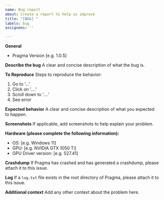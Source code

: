 ```yaml
---
name: Bug report
about: Create a report to help us improve
title: "[BUG] "
labels: bug
assignees: ''

---
```


**General**
 - Pragma Version [e.g. 1.0.5]

**Describe the bug**
A clear and concise description of what the bug is.

**To Reproduce**
Steps to reproduce the behavior:
1. Go to '...'
2. Click on '....'
3. Scroll down to '....'
4. See error

**Expected behavior**
A clear and concise description of what you expected to happen.

**Screenshots**
If applicable, add screenshots to help explain your problem.

**Hardware (please complete the following information):**
 - OS: [e.g. Windows 11]
 - GPU: [e.g. NVIDIA GTX 1050 Ti]
 - GPU Driver version: [e.g. 527.41]

**Crashdump**
If Pragma has crashed and has generated a crashdump, please attach it to this issue.

**Log**
If a `log.txt` file exists in the root directory of Pragma, please attach it to this issue.

**Additional context**
Add any other context about the problem here.
